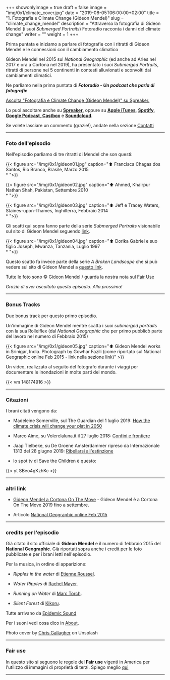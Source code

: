 +++
showonlyimage = true
draft = false
image = "img/0x1/climate_cover.jpg"
date = "2019-08-05T06:00:00+02:00"
title = "1. Fotografia e Climate Change (Gideon Mendel)"
slug = "climate_change_mendel"
description = "Attraverso la fotografia di Gideon Mendel (i suoi _Submerged Portraits_) Fotoradio racconta i danni del climate change"
writer = ""
weight = 1
+++

Prima puntata e iniziamo a parlare di fotografie con i ritratti di Gideon Mendel e le connessioni con il cambiamento climatico
<!--more-->

Gideon Mendel nel 2015 sul _National Geographic_ (ed anche ad Arles nel 2017 e ora a Cortona nel 2019), ha presentato i suoi _Submerged Portraits_, ritratti di persone nei 5 continenti in contesti alluvionati e sconvolti dai cambiamenti climatici.

Ne parliamo nella prima puntata di **_Fotoradio - Un podcast che parla di fotografie_**

<a class="spreaker-player" href="https://www.spreaker.com/episode/18719581" data-resource="episode_id=18719581" data-width="100%" data-height="200px" data-theme="light" data-playlist="false" data-playlist-continuous="false" data-autoplay="false" data-live-autoplay="false" data-chapters-image="true" data-episode-image-position="right" data-hide-logo="false" data-hide-likes="false" data-hide-comments="false" data-hide-sharing="false" data-hide-download="true">Ascolta "Fotografia e Climate Change (Gideon Mendel)" su Spreaker.</a>

Lo puoi ascoltare anche su <a href="https://www.spreaker.com/user/11400220/def-teaser-0x0">**Spreaker**</a>, oppure su <a href="https://podcasts.apple.com/it/podcast/fotoradio-un-podcast-sulle-fotografie/id1473090985">**Apple iTunes**</a>, <a href="https://open.spotify.com/show/3dzBBFOJD2gaz2pRdhlzYh">**Spotify**</a>, <a href="https://www.google.com/podcasts?feed=aHR0cHM6Ly93d3cuc3ByZWFrZXIuY29tL3Nob3cvMzYwNzI4OS9lcGlzb2Rlcy9mZWVk">**Google Podcast**<a href="https://castbox.fm/channel/Fotoradio-un-podcast-sulle-fotografie-id2203635?country=it">, **Castbox**</a> e <a href="https://soundcloud.com/user-153455998">**Soundcloud**</a>.

Se volete lasciare un commento (grazie!), andate nella sezione <a href="/contact/">Contatti</a>

- - -

### Foto dell'episodio

Nell'episodio parliamo di tre ritratti di Mendel che son questi:

{{< figure src="/img/0x1/gideon01.jpg" caption="⬆︎ Francisca Chagas dos Santos, Rio Branco, Brasile, Marzo 2015 <br>* ">}}

{{< figure src="/img/0x1/gideon02.jpg" caption="⬆︎ Ahmed, Khairpur Nathan Shah, Pakistan, Settembre 2010 <br>* ">}}

{{< figure src="/img/0x1/gideon03.jpg" caption="⬆︎ Jeff e Tracey Waters, Staines-upon-Thames, Inghilterra, Febbraio 2014 <br>* ">}}

Gli scatti qui sopra fanno parte della serie _Submerged Portraits_ visionabile sul sito di Gideon Mendel seguendo <a target="blank" href="http://gideonmendel.com/submerged-portraits/">link</a>.

{{< figure src="/img/0x1/gideon04.jpg" caption="⬆︎ Dorika Gabriel e suo figlio Joseph, Mwanza, Tanzania, Luglio 1997 <br>* ">}}

Questo scatto fa invece parte della serie _A Broken Landscape_ che si può vedere sul sito di Gideon Mendel a <a target="blank" href="http://gideonmendel.com/a-broken-landscape/">questo link</a>.

Tutte le foto sono © Gideon Mendel / guarda la nostra nota sul <a target="blank" href="/static_page/fair_use/">Fair Use</a>

_Grazie di aver ascoltato questo episodio. Alla prossima!_

- - -

### Bonus Tracks

Due bonus track per questo primo episodio.

Un'immagine di Gideon Mendel mentre scatta i suoi _submerged portraits_ con la sua Rolleiflex (dal _National Geographic_ che per primo pubblicò parte del lavoro nel numero di Febbraio 2015)

{{< figure src="/img/0x1/gideon05.jpg" caption="⬆︎ Gideon Mendel works in Srinigar, India. Photograph by Gowhar Fazili (come riportato sul National Geographic online Feb 2015 - link nella sezione link)" >}}

Un video, realizzato al seguito del fotografo durante i viaggi per documentare le inondazioni in molte parti del mondo.

{{< vm 148174916 >}}

- - -
### Citazioni

I brani citati vengono da:

- Madeleine Somerville, sul The Guardian del 1 luglio 2019: <a target="blank" href="https://www.theguardian.com/lifeandstyle/2019/jun/30/climate-crisis-food-global-heating-emergency">How the climate crisis will change your plat in 2050</a>

- Marco Aime, su Volerelaluna.it il 27 luglio 2018: <a target="blank" href="https://volerelaluna.it/in-primo-piano/2018/07/27/confini-e-frontiere/">Confini e frontiere</a>

- Jaap Tielbeke, su De Groene Amsterdammer ripreso da Internazionale 1313 del 28 giugno 2019: <a target="blank" href="https://www.internazionale.it/">Ribellarsi all'estinzione</a>

- lo spot tv di Save the Children è questo:

{{< yt SBeo4gKzhKc >}}

<!--

- - -
### Errata corrige

-->


- - -
### altri link

- [Gideon Mendel a Cortona On The Move](https://www.cortonaonthemove.com/exhibit/gideon-mendel/) - Gideon Mendel è a Cortona On The Move 2019 fino a settembre.

- Articolo <a target="blank" href="https://www.nationalgeographic.com/photography/proof/2015/01/15/gideon-mendels-portraits-from-a-drowning-world/">National Geographic online Feb 2015</a>


- - -
### credits per l'episodio

Già citato il sito ufficiale di **Gideon Mendel** e il numero di febbraio 2015 del **National Geographic**. Già riportati sopra anche i credit per le foto pubblicate e per i brani letti nell'episodio.

Per la musica, in ordine di apparizione:

- _Ripples in the water_ di <a href="https://www.epidemicsound.com/search/?term=Etienne%20Roussel" target ="blank">Etienne Roussel</a>.

- _Water Ripples_ di <a href="https://www.epidemicsound.com/search/?term=Rachel%20Meyer" target ="blank">Rachel Mayer</a>.

- _Running on Water_ di <a href="https://www.epidemicsound.com/search/?term=Marc%20Torch" target ="blank">Marc Torch</a>.

- _Silent Forest_ di <a href="https://www.epidemicsound.com/search/?term=Kikoru" target ="blank">Kikoru</a>.

Tutte arrivano da <a href="https://www.epidemicsound.com/">Epidemic Sound</a>

Per i suoni vedi cosa dico in <a href="/about/">About</a>.

Photo cover by <a target="blank" href="https://unsplash.com/@chriswebdog">Chris Gallagher</a> on Unsplash

- - -
### Fair use

In questo sito si seguono le regole del **Fair use** vigenti in America per l'utilizzo di immagini di proprietà di terzi. Spiego meglio <a href="/static_page/fair_use/">qui</a>

- - -
